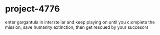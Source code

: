 # project-4776
enter  gargantula in interstellar and keep playing on until you c;omplete the mission, save humanity extinction, then get rescued by your succesors

